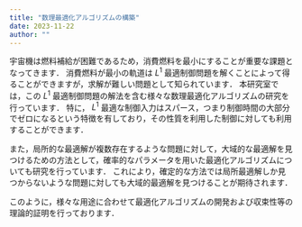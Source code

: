 ```yaml
---
title: "数理最適化アルゴリズムの構築"
date: 2023-11-22
author: ""
---
```



宇宙機は燃料補給が困難であるため，消費燃料を最小にすることが重要な課題となってきます．
消費燃料が最小の軌道は $L^1$ 最適制御問題を解くことによって得ることができますが，求解が難しい問題として知られています．
本研究室では，この $L^1$ 最適制御問題の解法を含む様々な数理最適化アルゴリズムの研究を行っています．
特に， $L^1$ 最適な制御入力はスパース，つまり制御時間の大部分でゼロになるという特徴を有しており，その性質を利用した制御に対しても利用することができます．

また，局所的な最適解が複数存在するような問題に対して，大域的な最適解を見つけるための方法として，確率的なパラメータを用いた最適化アルゴリズムについても研究を行っています．
これにより，確定的な方法では局所最適解しか見つからないような問題に対しても大域的最適解を見つけることが期待されます．

このように，様々な用途に合わせて最適化アルゴリズムの開発および収束性等の理論的証明を行っております．
